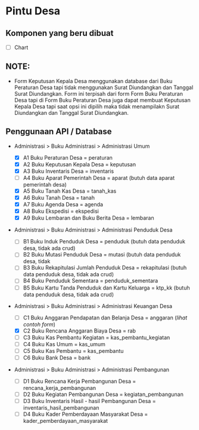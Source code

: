 # Pintu Desa

## Komponen yang beru dibuat

- [ ] Chart

## NOTE:

- Form Keputusan Kepala Desa menggunakan database dari Buku Peraturan Desa tapi
  tidak menggunakan Surat Diundangkan dan Tanggal Surat Diundangkan. Form ini
  terpisah dari form Form Buku Peraturan Desa tapi di Form Buku Peraturan Desa
  juga dapat membuat Keputusan Kepala Desa tapi saat opsi ini dipilih maka tidak
  menampilakn Surat Diundangkan dan Tanggal Surat Diundangkan.

## Penggunaan API / Database

- Administrasi > Buku Administrasi > Administrasi Umum

  - [x] A1 Buku Peraturan Desa = peraturan
  - [x] A2 Buku Keputusan Kepala Desa = keputusan
  - [x] A3 Buku Inventaris Desa = inventaris
  - [ ] A4 Buku Aparat Pemerintah Desa = aparat (butuh data aparat pemerintah
        desa)
  - [x] A5 Buku Tanah Kas Desa = tanah_kas
  - [x] A6 Buku Tanah Desa = tanah
  - [x] A7 Buku Agenda Desa = agenda
  - [x] A8 Buku Ekspedisi = ekspedisi
  - [x] A9 Buku Lembaran dan Buku Berita Desa = lembaran

- Administrasi > Buku Administrasi > Administrasi Penduduk Desa

  - [ ] B1 Buku Induk Penduduk Desa = penduduk (butuh data penduduk desa, tidak
        ada crud)
  - [ ] B2 Buku Mutasi Penduduk Desa = mutasi (butuh data penduduk desa, tidak
  - [ ] B3 Buku Rekapitulasi Jumlah Penduduk Desa = rekapitulasi (butuh data
        penduduk desa, tidak ada crud)
  - [ ] B4 Buku Penduduk Sementara = penduduk_sementara
  - [ ] B5 Buku Kartu Tanda Penduduk dan Kartu Keluarga = ktp_kk (butuh data
        penduduk desa, tidak ada crud)

- Administrasi > Buku Administrasi > Administrasi Keuangan Desa

  - [ ] C1 Buku Anggaran Pendapatan dan Belanja Desa = anggaran (_lihat contoh
        form_)
  - [x] C2 Buku Rencana Anggaran Biaya Desa = rab
  - [ ] C3 Buku Kas Pembantu Kegiatan = kas_pembantu_kegiatan
  - [ ] C4 Buku Kas Umum = kas_umum
  - [ ] C5 Buku Kas Pembantu = kas_pembantu
  - [ ] C6 Buku Bank Desa = bank

- Administrasi > Buku Administrasi > Administrasi Pembangunan
  - [ ] D1 Buku Rencana Kerja Pembangunan Desa = rencana_kerja_pembangunan
  - [ ] D2 Buku Kegiatan Pembangunan Desa = kegiatan_pembangunan
  - [ ] D3 Buku Inventaris Hasil - hasil Pembangunan Desa =
        inventaris_hasil_pembangunan
  - [ ] D4 Buku Kader Pemberdayaan Masyarakat Desa =
        kader_pemberdayaan_masyarakat
